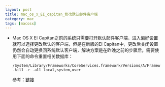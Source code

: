 ```yaml
---
layout: post
title: mac_os_x_EI_capitan_修改默认邮件客户端
category: mac
tags: [macosx]
---
```

- Mac OS X EI Capitan之前的系统只需要打开默认邮件客户端，进入偏好设置就可以选择更改默认的客户端，但是在新版的EI Capitan中，更改后关闭设置仍然会自动更换回系统默认客户端，解决方案是在昨晚之前的步骤后，需要使用下面的命令重置相关数据库：

    ```
    /System/Library/Frameworks/CoreServices.framework/Versions/A/Frameworks/LaunchServices.framework/Versions/A/Support/lsregister -kill -r -all local,system,user
    ```

    参考：[链接](https://forums.developer.apple.com/thread/14502)
